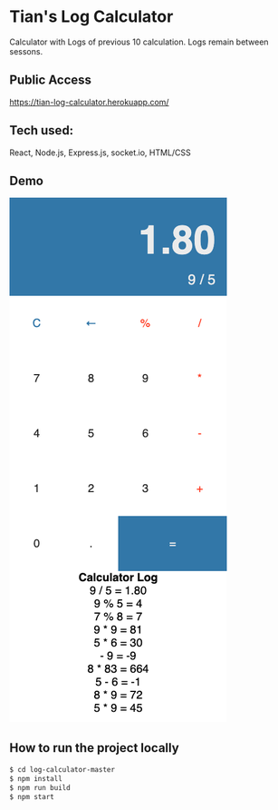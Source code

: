 # Tian's Log Calculator
Calculator with Logs of previous 10 calculation. Logs remain between sessons.

## Public Access
https://tian-log-calculator.herokuapp.com/

## Tech used:
React, Node.js, Express.js, socket.io, HTML/CSS

## Demo 
![image](https://github.com/xiatian52673/log-calculator/blob/master/Demo.png)

## How to run the project locally
	$ cd log-calculator-master
	$ npm install
	$ npm run build
	$ npm start
